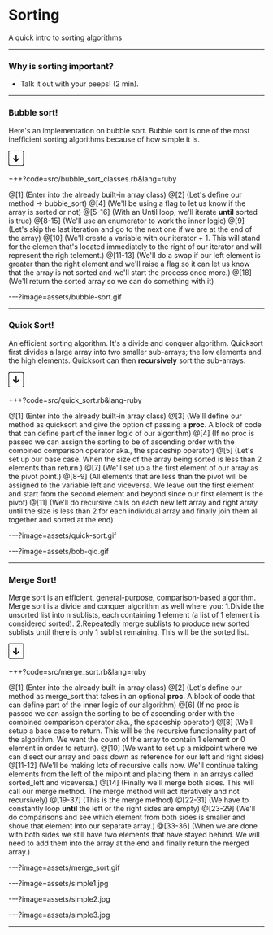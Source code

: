 # Sorting
A quick intro to sorting algorithms

---

### Why is sorting important?

- Talk it out with your peeps! (2 min).

---

### Bubble sort!

Here's an implementation on bubble sort. Bubble sort is one of the most
inefficient sorting algorithms because of how simple it is.

![Press Down Key](assets/down-arrow.png)

+++?code=src/bubble_sort_classes.rb&lang=ruby

@[1] (Enter into the already built-in array class)
@[2] (Let's define our method -> bubble_sort)
@[4] (We'll be using a flag to let us know if the array is sorted or not)
@[5-16] (With an Until loop, we'll iterate **until** sorted is true)
@[8-15] (We'll use an enumerator to work the inner logic)
@[9] (Let's skip the last iteration and go to the next one if we are at the end of the array)
@[10] (We'll create a variable with our iterator + 1. This will stand for the elemen that's located immediately to the right of our iterator and will represent the righ telement.)
@[11-13] (We'll do a swap if our left element is greater than the right element and we'll raise a flag so it can let us know that the array is not sorted and we'll start the process once more.)
@[18] (We'll return the sorted array so we can do something with it)

---?image=assets/bubble-sort.gif

---

### Quick Sort!
An efficient sorting algorithm. It's a divide and conquer algorithm.  Quicksort first divides a large array into two smaller sub-arrays; the low elements and the high elements. 
Quicksort can then **recursively** sort the sub-arrays.

![Press Down Key](assets/down-arrow.png)

+++?code=src/quick_sort.rb&lang-ruby

@[1] (Enter into the already built-in array class)
@[3] (We'll define our method as quicksort and give the option of passing a **proc**. A block of code that can define part of the inner logic of our algorithm)
@[4] (If no proc is passed we can assign the sorting to be of ascending order with the combined comparison operator aka., the spaceship operator)
@[5] (Let's set up our base case.  When the size of the array being sorted is less than 2 elements than return.)
@[7] (We'll set up a the first element of our array as the pivot point.)
@[8-9] (All elements that are less than the pivot will be assigned to the variable left and viceversa. We leave out the first element and start from the second element and beyond since our first element is the pivot)
@[11] (We'll do recursive calls on each new left array and right array until the size is less than 2 for each individual array and finally join them all together and sorted at the end)

---?image=assets/quick-sort.gif

---?image=assets/bob-qiq.gif

---

### Merge Sort!
Merge sort is an efficient, general-purpose, comparison-based algorithm.  Merge sort is a divide and conquer algorithm as well where you:
1.Divide the unsorted list into n sublists, each containing 1 element (a list of 1 element is considered sorted).
2.Repeatedly merge sublists to produce new sorted sublists until there is only 1 sublist remaining. This will be the sorted list.

![Press Down Key](assets/down-arrow.png)

+++?code=src/merge_sort.rb&lang=ruby

@[1] (Enter into the already built-in array class)
@[2] (Let's define our method as merge_sort that takes in an optional **proc**. A block of code that can define part of the inner logic of our algorithm)
@[6] (If no proc is passed we can assign the sorting to be of ascending order with the combined comparison operator aka., the spaceship operator)
@[8] (We'll setup a base case to return.  This will be the recursive functionality part of the algorithm.  We want the count of the array to contain 1 element or 0 element in order to return).
@[10] (We want to set up a midpoint where we can disect our array and pass down as reference for our left and right sides)
@[11-12] (We'll be making lots of recursive calls now.  We'll continue taking elements from the left of the mipoint and placing them in an arrays called sorted_left and viceversa.)
@[14] (Finally we'll merge both sides.  This will call our merge method. The merge method will act iteratively and not recursively)
@[19-37] (This is the merge method)
@[22-31] (We have to constantly loop **until** the left or the right sides are empty)
@[23-29] (We'll do comparisons and see which element from both sides is smaller and shove that element into our separate array.)
@[33-36] (When we are done with both sides we still have two elements that have stayed behind.  We will need to add them into the array at the end and finally return the merged array.)

---?image=assets/merge_sort.gif

---?image=assets/simple1.jpg

---?image=assets/simple2.jpg

---?image=assets/simple3.jpg

---


